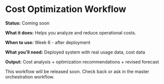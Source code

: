 # Cost Optimization Workflow

**Status:** Coming soon

**What it does:** Helps you analyze and reduce operational costs.

**When to use:** Week 6 - after deployment

**What you'll need:** Deployed system with real usage data, cost data

**Output:** Cost analysis + optimization recommendations + revised forecast

This workflow will be released soon. Check back or ask in the master orchestration workflow.
